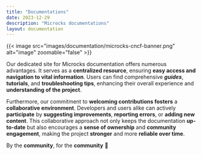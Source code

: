 ```yaml
---
title: "Documentations"
date: 2023-12-29
description: "Microcks documentations"
layout: documentation
---
```


{{< image src="images/documentation/microcks-cncf-banner.png" alt="image" zoomable="false" >}}

Our dedicated site for Microcks documentation offers numerous advantages. It serves as a **centralized resource**, ensuring **easy access and navigation to vital information**. Users can find comprehensive ***guides***, **tutorials**, and **troubleshooting tips**, enhancing their overall experience and **understanding of the project**.

Furthermore, our commitment to **welcoming contributions fosters** a **collaborative environment**. Developers and users alike can actively **participate** by **suggesting improvements**, **reporting errors**, or **adding new content**. This collaborative approach not only keeps the documentation **up-to-date** but also encourages a **sense of ownership** and **community engagement**, making the project **stronger** and more **reliable over time**.

By the **community**, for the **community** 🙌
